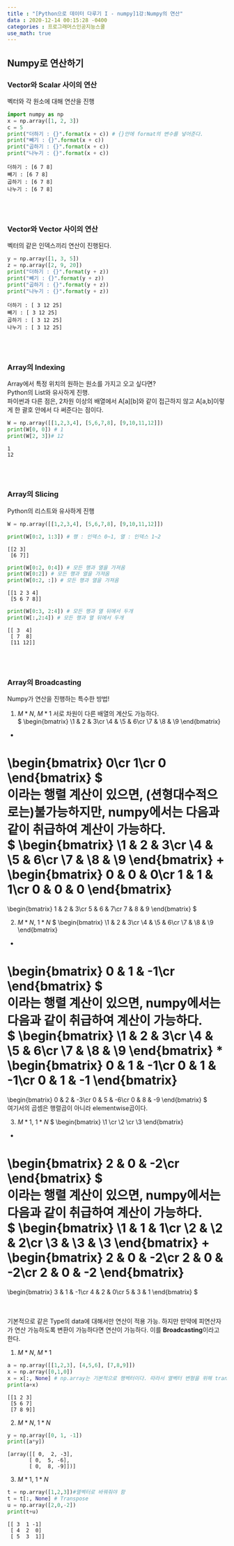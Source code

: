 ```yaml
---
title : "[Python으로 데이터 다루기 I - numpy]1강:Numpy의 연산"
data : 2020-12-14 00:15:28 -0400
categories : 프로그래머스인공지능스쿨
use_math: true
---
```

## Numpy로 연산하기
### Vector와 Scalar 사이의 연산
벡터와 각 원소에 대해 연산을 진행  
```python
import numpy as np
x = np.array([1, 2, 3])
c = 5
print("더하기 : {}".format(x + c)) # {}안에 format의 변수를 넣어준다.
print("빼기 : {}".format(x + c))
print("곱하기 : {}".format(x + c))
print("나누기 : {}".format(x + c))
```
```
더하기 : [6 7 8]
빼기 : [6 7 8]
곱하기 : [6 7 8]
나누기 : [6 7 8]
```
<br>
<br>

### Vector와 Vector 사이의 연산
벡터의 같은 인덱스끼리 연산이 진행된다.  
```python
y = np.array([1, 3, 5])
z = np.array([2, 9, 20])
print("더하기 : {}".format(y + z))
print("빼기 : {}".format(y + z))
print("곱하기 : {}".format(y + z))
print("나누기 : {}".format(y + z))
```
```
더하기 : [ 3 12 25]
빼기 : [ 3 12 25]
곱하기 : [ 3 12 25]
나누기 : [ 3 12 25]
```
<br>
<br>

### Array의 Indexing 
Array에서 특정 위치의 원하는 원소를 가지고 오고 싶다면?  
Python의 List와 유사하게 진행.  
파이썬과 다른 점은, 2차원 이상의 배열에서 A[a][b]와 같이 접근하지 않고 A[a,b]이렇게 한 괄호 안에서 다 써준다는 점이다.  
```python
W = np.array([[1,2,3,4], [5,6,7,8], [9,10,11,12]])
print(W[0, 0]) # 1
print(W[2, 3])# 12
```
```
1
12
```
<br>
<br>

### Array의 Slicing
Python의 리스트와 유사하게 진행  
```python
W = np.array([[1,2,3,4], [5,6,7,8], [9,10,11,12]])
```
```python
print(W[0:2, 1:3]) # 행 : 인덱스 0~1, 열 : 인덱스 1~2
```
```
[[2 3]
 [6 7]]
```

```python
print(W[0:2, 0:4]) # 모든 행과 열을 가져옴
print(W[0:2]) # 모든 행과 열을 가져옴
print(W[0:2, :]) # 모든 행과 열을 가져옴
```
```
[[1 2 3 4]
 [5 6 7 8]]
```

```python
print(W[0:3, 2:4]) # 모든 행과 열 뒤에서 두개
print(W[:,2:4]) # 모든 행과 열 뒤에서 두개
```
```
[[ 3  4]
 [ 7  8]
 [11 12]]
```
<br>
<br>

### Array의 Broadcasting
Numpy가 연산을 진행하는 특수한 방법!  
1. $M * N$, $M * 1$
서로 차원이 다른 배열의 계산도 가능하다.  
$
\begin{bmatrix}
\1 & 2 & 3\cr
\4 & \5 & 6\cr
\7 & \8 & \9
\end{bmatrix}
+
\begin{bmatrix}
0\cr
1\cr
0
\end{bmatrix}
$  
이라는 행렬 계산이 있으면, (션형대수적으로는)불가능하지만, numpy에서는 다음과 같이 취급하여 계산이 가능하다.  
$
\begin{bmatrix}
\1 & 2 & 3\cr
\4 & \5 & 6\cr
\7 & \8 & \9
\end{bmatrix}
+
\begin{bmatrix}
0 & 0 & 0\cr
1 & 1 & 1\cr
0 & 0 & 0
\end{bmatrix}
=
\begin{bmatrix}
1 & 2 & 3\cr
5 & 6 & 7\cr
7 & 8 & 9
\end{bmatrix}
$  

2. $M * N$, $1 * N$
$
\begin{bmatrix}
\1 & 2 & 3\cr
\4 & \5 & 6\cr
\7 & \8 & \9
\end{bmatrix}
*
\begin{bmatrix}
0 & 1 & -1\cr
\end{bmatrix}
$  
이라는 행렬 계산이 있으면, numpy에서는 다음과 같이 취급하여 계산이 가능하다.  
$
\begin{bmatrix}
\1 & 2 & 3\cr
\4 & \5 & 6\cr
\7 & \8 & \9
\end{bmatrix}
*
\begin{bmatrix}
0 & 1 & -1\cr
0 & 1 & -1\cr
0 & 1 & -1
\end{bmatrix}
=
\begin{bmatrix}
0 & 2 & -3\cr
0 & 5 & -6\cr
0 & 8 & -9
\end{bmatrix}
$  
여기서의 곱셈은 행렬곱이 아니라 elementwise곱이다.  

3. $M * 1$, $1 * N$
$
\begin{bmatrix}
\1 \cr
\2 \cr
\3 
\end{bmatrix}
+
\begin{bmatrix}
2 & 0 & -2\cr
\end{bmatrix}
$  
이라는 행렬 계산이 있으면, numpy에서는 다음과 같이 취급하여 계산이 가능하다.  
$
\begin{bmatrix}
\1 & 1 & 1\cr
\2 & \2 & 2\cr
\3 & \3 & \3
\end{bmatrix}
+
\begin{bmatrix}
2 & 0 & -2\cr
2 & 0 & -2\cr
2 & 0 & -2
\end{bmatrix}
=
\begin{bmatrix}
3 & 1 & -1\cr
4 & 2 & 0\cr
5 & 3 & 1
\end{bmatrix}
$  
<br>
<br>

기본적으로 같은 Type의 data에 대해서만 연산이 적용 가능. 하지만 만약에 피연산자가 연산 가능하도록 변환이 가능하다면 연산이 가능하다. 이를 **Broadcasting**이라고 한다.  
1. $M * N$, $M * 1$
```python
a = np.array([[1,2,3], [4,5,6], [7,8,9]])
x = np.array([0,1,0])
x = x[:, None] # np.array는 기본적으로 행벡터이다. 따라서 열벡터 변형을 위해 transpose를 해준다.
print(a+x)
```
```
[[1 2 3]
 [5 6 7]
 [7 8 9]]
```


2. $M * N$, $1 * N$
```python
y = np.array([0, 1, -1])
print([a*y])
```
```
[array([[ 0,  2, -3],
       [ 0,  5, -6],
       [ 0,  8, -9]])]
```


3. $M * 1$, $1 * N$
```python
t = np.array([1,2,3])#열벡터로 바꿔줘야 함
t = t[:, None] # Transpose
u = np.array([2,0,-2])
print(t+u)
```
```
[[ 3  1 -1]
 [ 4  2  0]
 [ 5  3  1]]
```
